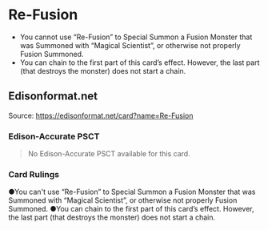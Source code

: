 # Re-Fusion

*   You cannot use “Re-Fusion” to Special Summon a Fusion Monster that was Summoned with “Magical Scientist”, or otherwise not properly Fusion Summoned.
*   You can chain to the first part of this card’s effect. However, the last part (that destroys the monster) does not start a chain.

## Edisonformat.net

Source: https://edisonformat.net/card?name=Re-Fusion

### Edison-Accurate PSCT

> No Edison-Accurate PSCT available for this card.

### Card Rulings

●You can't use “Re-Fusion” to Special Summon a Fusion Monster that was Summoned with “Magical Scientist”, or otherwise not properly Fusion Summoned.
●You can chain to the first part of this card’s effect. However, the last part (that destroys the monster) does not start a chain.
            